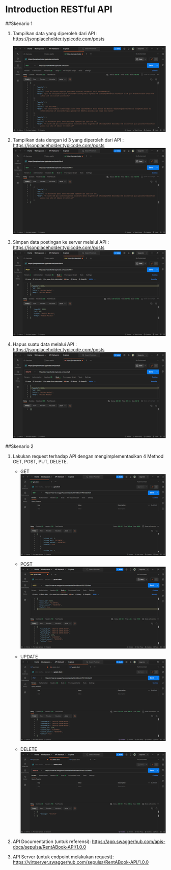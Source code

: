 # Introduction RESTful API 
##Skenario 1

1. Tampilkan data yang diperoleh dari API : https://jsonplaceholder.typicode.com/posts

    ![RESTful API](</15_Intro-RESTful-API/screenshots/1-1.png> "RESTful API")

2. Tampilkan data dengan id 3 yang diperoleh dari API : https://jsonplaceholder.typicode.com/posts
    ![RESTful API](</15_Intro-RESTful-API/screenshots/1-2.png> "RESTful API")

3. Simpan data postingan ke server melalui API : https://jsonplaceholder.typicode.com/posts
    ![RESTful API](</15_Intro-RESTful-API/screenshots/1-3.png> "RESTful API")

4. Hapus suatu data melalui API : https://jsonplaceholder.typicode.com/posts 
    ![RESTful API](</15_Intro-RESTful-API/screenshots/1-4.png> "RESTful API")

##Skenario 2

1. Lakukan request terhadap API dengan mengimplementasikan 4 Method GET, POST, PUT, DELETE.

    - GET
    ![RESTful API](</15_Intro-RESTful-API/screenshots/2-get.png> "RESTful API")

    - POST
    ![RESTful API](</15_Intro-RESTful-API/screenshots/2-post.png> "RESTful API")

    - UPDATE
    ![RESTful API](</15_Intro-RESTful-API/screenshots/2-put.png> "RESTful API")

    - DELETE
    ![RESTful API](</15_Intro-RESTful-API/screenshots/2-delete.png> "RESTful API")

2. API Documentation (untuk referensi): https://app.swaggerhub.com/apis-docs/sepulsa/RentABook-API/1.0.0

3. API Server (untuk endpoint melakukan request): https://virtserver.swaggerhub.com/sepulsa/RentABook-API/1.0.0